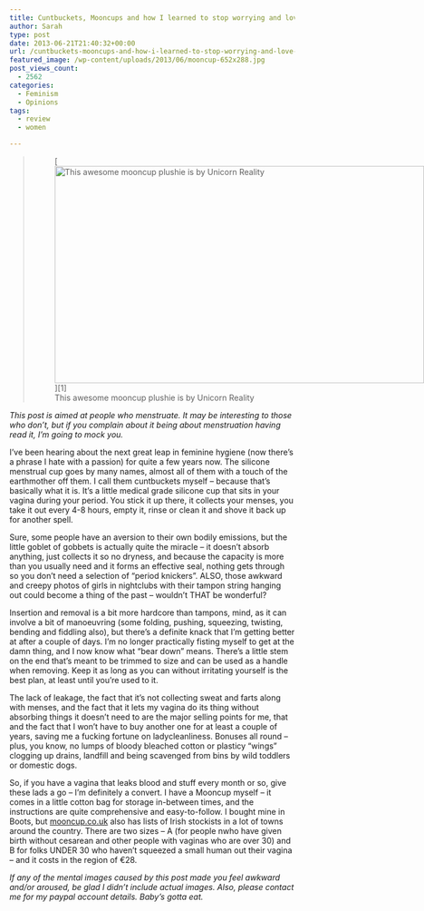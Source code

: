 ```yaml
---
title: Cuntbuckets, Mooncups and how I learned to stop worrying and love my period (kinda)
author: Sarah
type: post
date: 2013-06-21T21:40:32+00:00
url: /cuntbuckets-mooncups-and-how-i-learned-to-stop-worrying-and-love-my-period-kinda/
featured_image: /wp-content/uploads/2013/06/mooncup-652x288.jpg
post_views_count:
  - 2562
categories:
  - Feminism
  - Opinions
tags:
  - review
  - women

---
```

> <figure id="attachment_1659" aria-describedby="caption-attachment-1659" style="width: 652px" class="wp-caption alignright">[<img class=" wp-image-1659 " src="http://niria.in/wp-content/uploads/2013/06/mooncup.jpg" alt="This awesome mooncup plushie is by Unicorn Reality" width="652" height="383" srcset="http://niria.in/wp-content/uploads/2013/06/mooncup.jpg 652w, http://niria.in/wp-content/uploads/2013/06/mooncup-300x176.jpg 300w, http://niria.in/wp-content/uploads/2013/06/mooncup-500x293.jpg 500w" sizes="(max-width: 652px) 100vw, 652px" />][1]<figcaption id="caption-attachment-1659" class="wp-caption-text">This awesome mooncup plushie is by Unicorn Reality</figcaption></figure>
_This post is aimed at people who menstruate. It may be interesting to those who don&#8217;t, but if you complain about it being about menstruation having read it, I&#8217;m going to mock you._

I&#8217;ve been hearing about the next great leap in feminine hygiene (now there&#8217;s a phrase I hate with a passion) for quite a few years now. The silicone menstrual cup goes by many names, almost all of them with a touch of the earthmother off them. I call them cuntbuckets myself &#8211; because that&#8217;s basically what it is. It&#8217;s a little medical grade silicone cup that sits in your vagina during your period. You stick it up there, it collects your menses, you take it out every 4-8 hours, empty it, rinse or clean it and shove it back up for another spell.

Sure, some people have an aversion to their own bodily emissions, but the little goblet of gobbets is actually quite the miracle &#8211; it doesn&#8217;t absorb anything, just collects it so no dryness, and because the capacity is more than you usually need and it forms an effective seal, nothing gets through so you don&#8217;t need a selection of &#8220;period knickers&#8221;. ALSO, those awkward and creepy photos of girls in nightclubs with their tampon string hanging out could become a thing of the past &#8211; wouldn&#8217;t THAT be wonderful?

Insertion and removal is a bit more hardcore than tampons, mind, as it can involve a bit of manoeuvring (some folding, pushing, squeezing, twisting, bending and fiddling also), but there&#8217;s a definite knack that I&#8217;m getting better at after a couple of days. I&#8217;m no longer practically fisting myself to get at the damn thing, and I now know what &#8220;bear down&#8221; means. There&#8217;s a little stem on the end that&#8217;s meant to be trimmed to size and can be used as a handle when removing. Keep it as long as you can without irritating yourself is the best plan, at least until you&#8217;re used to it.

The lack of leakage, the fact that it&#8217;s not collecting sweat and farts along with menses, and the fact that it lets my vagina do its thing without absorbing things it doesn&#8217;t need to are the major selling points for me, that and the fact that I won&#8217;t have to buy another one for at least a couple of years, saving me a fucking fortune on ladycleanliness. Bonuses all round &#8211; plus, you know, no lumps of bloody bleached cotton or plasticy &#8220;wings&#8221; clogging up drains, landfill and being scavenged from bins by wild toddlers or domestic dogs.

So, if you have a vagina that leaks blood and stuff every month or so, give these lads a go &#8211; I&#8217;m definitely a convert. I have a Mooncup myself &#8211; it comes in a little cotton bag for storage in-between times, and the instructions are quite comprehensive and easy-to-follow. I bought mine in Boots, but [mooncup.co.uk][2] also has lists of Irish stockists in a lot of towns around the country. There are two sizes &#8211; A (for people nwho have given birth without cesarean and other people with vaginas who are over 30) and B for folks UNDER 30 who haven&#8217;t squeezed a small human out their vagina &#8211; and it costs in the region of €28.

_If any of the mental images caused by this post made you feel awkward and/or aroused, be glad I didn&#8217;t include actual images. Also, please contact me for my paypal account details. Baby&#8217;s gotta eat._

 [1]: http://www.unicornreality.com/Unicorn_Reality/Home.html
 [2]: http://www.mooncup.co.uk